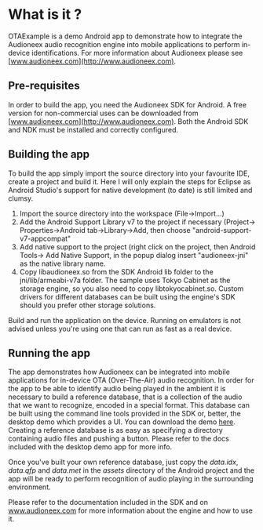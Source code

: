 
# What is it ?

OTAExample is a demo Android app to demonstrate how to integrate the
Audioneex audio recognition engine into mobile applications to perform
in-device identifications. For more information about Audioneex please
see [www.audioneex.com](http://www.audioneex.com).

## Pre-requisites

In order to build the app, you need the Audioneex SDK for Android. A free
version for non-commercial uses can be downloaded from [www.audioneex.com](http://www.audioneex.com).
Both the Android SDK and NDK must be installed and correctly configured.

## Building the app

To build the app simply import the source directory into your favourite IDE,
create a project and build it. Here I will only explain the steps for Eclipse
as Android Studio's support for native development (to date) is still limited and clumsy.

1. Import the source directory into the workspace (File->Import...)
2. Add the Android Support Library v7 to the project if necessary (Project->
   Properties->Android tab->Library->Add, then choose "android-support-v7-appcompat"
3. Add native support to the project (right click on the project, then Android Tools->
   Add Native Support, in the popup dialog insert "audioneex-jni" as the native library name.
4. Copy libaudioneex.so from the SDK Android lib folder to the jni/lib/armeabi-v7a folder.
   The sample uses Tokyo Cabinet as the storage engine, so you also need to copy libtokyocabinet.so.
   Custom drivers for different databases can be built using the engine's SDK
   should you prefer other storage solutions.

Build and run the application on the device. Running on emulators is not advised
unless you're using one that can run as fast as a real device.

## Running the app

The app demonstrates how Audioneex can be integrated into mobile applications for in-device
OTA (Over-The-Air) audio recognition. In order for the app to be able to identify audio
being played in the ambient it is necessary to build a reference database, that is
a collection of the audio that we want to recognize, encoded in a special format.
This database can be built using the command line tools provided in the SDK or,
better, the desktop demo which provides a UI. You can download the demo [here](http://www.audioneex.com/downloads.html).
Creating a reference database is as easy as specifying a directory containing audio
files and pushing a button. Please refer to the docs included with the desktop demo app
for more info.

Once you've built your own reference database, just copy the *data.idx*, *data.qfp* and *data.met*
in the *assets* directory of the Android project and the app will be ready to perform
recognition of audio playing in the surrounding environment.

Please refer to the documentation included in the SDK and on www.audioneex.com
for more information about the engine and how to use it.

